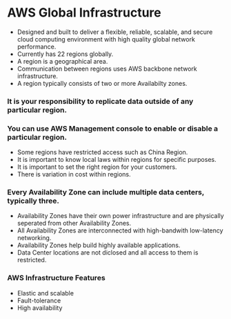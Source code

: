 # AWS Global Infrastructure
- Designed and built to deliver a flexible, reliable, scalable, and secure cloud computing environment with high quality global network performance.
- Currently has 22 regions globally.
- A region is a geographical area.
- Communication between regions uses AWS backbone network infrastructure.
- A region typically consists of two or more Availabilty zones.

### It is your responsibility to replicate data outside of any particular region.

### You can use AWS Management console to enable or disable a particular region.
- Some regions have restricted access such as China Region.
- It is important to know local laws within regions for specific purposes.
- It is important to set the right region for your customers.
- There is variation in cost within regions.

### Every Availability Zone can include multiple data centers, typically three.
- Availability Zones have their own power infrastructure and are physically seperated from other Availability Zones.
- All Availability Zones are interconnected with high-bandwith low-latency networking.
- Availability Zones help build highly available applications.
- Data Center locations are not diclosed and all access to them is restricted.

### AWS Infrastructure Features
- Elastic and scalable
- Fault-tolerance
- High availability








